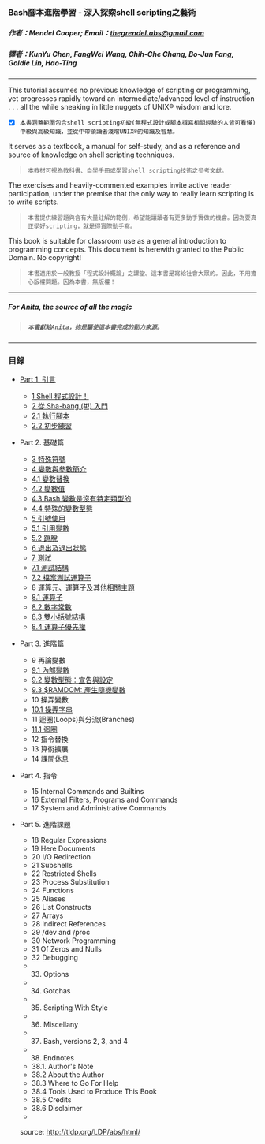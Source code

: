 ### Bash腳本進階學習 - 深入探索shell scripting之藝術

##### 作者：Mendel Cooper; Email：thegrendel.abs@gmail.com
##### 譯者：KunYu Chen, FangWei Wang, Chih-Che Chang, Bo-Jun Fang, Goldie Lin, Hao-Ting
---
This tutorial assumes no previous knowledge of scripting or programming, yet progresses rapidly toward an intermediate/advanced level of instruction . . . all the while sneaking in little nuggets of UNIX® wisdom and lore.

* [x] `本書涵蓋範圍包含shell scripting初級(無程式設計或腳本撰寫相關經驗的人皆可看懂)中級與高級知識，並從中帶領讀者淺嚐UNIX®的知識及智慧。`

It serves as a textbook, a manual for self-study, and as a reference and source of knowledge on shell scripting techniques.

>`本教材可視為教科書、自學手冊或學習shell scripting技術之參考文獻。`

The exercises and heavily-commented examples invite active reader participation, under the premise that the only way to really learn scripting is to write scripts.

>`本書提供練習題與含有大量註解的範例，希望能讓讀者有更多動手實做的機會。因為要真正學好scripting，就是得實際動手寫。`

This book is suitable for classroom use as a general introduction to programming concepts. This document is herewith granted to the Public Domain. No copyright!

>`本書適用於一般教授「程式設計概論」之課堂。這本書是寫給社會大眾的。因此，不用擔心版權問題。因為本書，無版權！`

---
##### For Anita, the source of all the magic
>##### `本書獻給Anita，妳是驅使這本書完成的動力來源。`

---

### 目錄

* [Part 1. 引言](content/part1-introduction.md)

  * [1 Shell 程式設計！](content/ch1.md)
  * [2 從 Sha-bang (#!) 入門](content/ch2.md)
  * [2.1 執行腳本](content/ch2-1.md)
  * [2.2 初步練習](content/ch2-2.md)

* Part 2. 基礎篇

  * [3 特殊符號](content/ch3.md)
  * [4 變數與參數簡介](content/ch4.md)
  * [4.1 變數替換](content/ch4-1.md)
  * [4.2 變數值](content/ch4-2.md)
  * [4.3 Bash 變數是沒有特定類型的](content/ch4-3.md)
  * [4.4 特殊的變數型態](content/ch4-4.md)
  * [5 引號使用](content/ch5.md)
  * [5.1 引用變數](content/ch5-1.md)
  * [5.2 跳脫](content/ch5-2.md)
  * [6 退出及退出狀態](content/ch6.md)
  * [7 測試](content/ch7.md)
  * [7.1 測試結構](content/ch7-1.md)
  * [7.2 檔案測試運算子](content/ch7-2.md)
  * 8 運算元、運算子及其他相關主題
  * [8.1 運算子](content/ch8-1.md)
  * [8.2 數字常數](content/ch8-2.md)
  * [8.3 雙小括號結構](content/ch8-3.md)
  * [8.4 運算子優先權](content/ch8-4.md)

* Part 3. 進階篇
  * 9 再論變數
  * [9.1 內部變數](content/ch9-1.md)
  * [9.2 變數型態：宣告與設定](content/ch9-2.md)
  * [9.3 $RAMDOM: 產生隨機變數](content/ch9-3.md)
  * 10 操弄變數
  * [10.1 操弄字串](content/ch10-1.md)
  * 11 迴圈(Loops)與分流(Branches)
  * [11.1 迴圈](content/ch11-1.md)
  * 12 指令替換
  * 13 算術擴展
  * 14 課間休息

* Part 4. 指令
  * 15 Internal Commands and Builtins
  * 16 External Filters, Programs and Commands
  * 17 System and Administrative Commands

* Part 5. 進階課題
  * 18 Regular Expressions
  * 19 Here Documents
  * 20 I/O Redirection
  * 21 Subshells
  * 22 Restricted Shells
  * 23 Process Substitution
  * 24 Functions
  * 25 Aliases
  * 26 List Constructs
  * 27 Arrays
  * 28 Indirect References
  * 29 /dev and /proc
  * 30 Network Programming
  * 31 Of Zeros and Nulls
  * 32 Debugging
  * 33. Options
  * 34. Gotchas
  * 35. Scripting With Style
  * 36. Miscellany
  * 37. Bash, versions 2, 3, and 4
  * 38. Endnotes
  * 38.1. Author's Note
  * 38.2 About the Author
  * 38.3 Where to Go For Help
  * 38.4 Tools Used to Produce This Book
  * 38.5 Credits
  * 38.6 Disclaimer
  * 
  source: http://tldp.org/LDP/abs/html/
